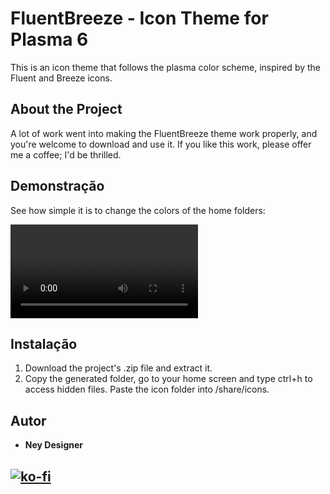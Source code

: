 # FluentBreeze - Icon Theme for Plasma 6

This is an icon theme that follows the plasma color scheme, inspired by the Fluent and Breeze icons.

## About the Project

A lot of work went into making the FluentBreeze theme work properly, and you're welcome to download and use it. If you like this work, please offer me a coffee; I'd be thrilled.

## Demonstração

See how simple it is to change the colors of the home folders:

![Menu de Contexto](./docs/fluentbreeze.mp4)

## Instalação

1. Download the project's .zip file and extract it. 
2. Copy the generated folder, go to your home screen and type ctrl+h to access hidden files. Paste the icon folder into /share/icons.

## Autor

-   **Ney Designer**

[![ko-fi](https://ko-fi.com/img/githubbutton_sm.svg)](https://ko-fi.com/K3K01KWCZW)
---
